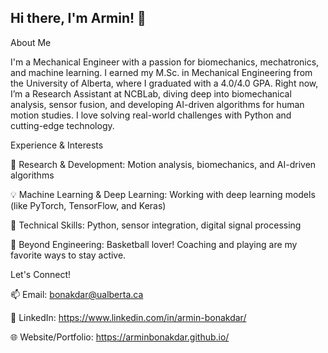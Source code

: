 ## Hi there, I'm Armin! 👋
About Me

I'm a Mechanical Engineer with a passion for biomechanics, mechatronics, and machine learning. I earned my M.Sc. in Mechanical Engineering from the University of Alberta, where I graduated with a 4.0/4.0 GPA. Right now, I’m a Research Assistant at NCBLab, diving deep into biomechanical analysis, sensor fusion, and developing AI-driven algorithms for human motion studies. I love solving real-world challenges with Python and cutting-edge technology.

Experience & Interests

📌 Research & Development: Motion analysis, biomechanics, and AI-driven algorithms

💡 Machine Learning & Deep Learning: Working with deep learning models (like PyTorch, TensorFlow, and Keras)

🔧 Technical Skills: Python, sensor integration, digital signal processing

🏀 Beyond Engineering: Basketball lover! Coaching and playing are my favorite ways to stay active.


Let's Connect!

📫 Email: bonakdar@ualberta.ca

🔗 LinkedIn: https://www.linkedin.com/in/armin-bonakdar/

🌐 Website/Portfolio: https://arminbonakdar.github.io/

<!--
**ArminBonakdar/ArminBonakdar** is a ✨ _special_ ✨ repository because its `README.md` (this file) appears on your GitHub profile.

Here are some ideas to get you started:

- 🔭 I’m currently working on ...
- 🌱 I’m currently learning ...
- 👯 I’m looking to collaborate on ...
- 🤔 I’m looking for help with ...
- 💬 Ask me about ...
- 📫 How to reach me: ...
- 😄 Pronouns: ...
- ⚡ Fun fact: ...
-->
